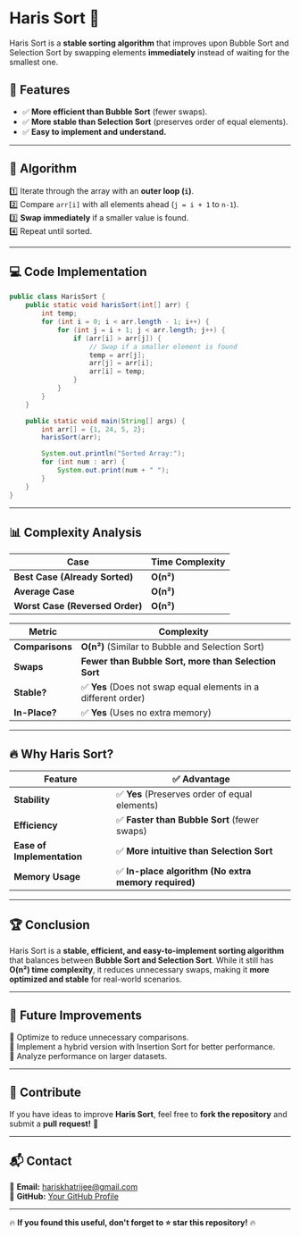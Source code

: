 # Haris Sort 🚀  
Haris Sort is a **stable sorting algorithm** that improves upon Bubble Sort and Selection Sort by swapping elements **immediately** instead of waiting for the smallest one.  

## 📌 Features  
- ✅ **More efficient than Bubble Sort** (fewer swaps).  
- ✅ **More stable than Selection Sort** (preserves order of equal elements).  
- ✅ **Easy to implement and understand.**  

---

## 📜 Algorithm  
1️⃣ Iterate through the array with an **outer loop (`i`)**.  
2️⃣ Compare `arr[i]` with all elements ahead (`j = i + 1` to `n-1`).  
3️⃣ **Swap immediately** if a smaller value is found.  
4️⃣ Repeat until sorted.  

---

## 💻 Code Implementation  
```java
public class HarisSort {
    public static void harisSort(int[] arr) {
        int temp;
        for (int i = 0; i < arr.length - 1; i++) {
            for (int j = i + 1; j < arr.length; j++) {
                if (arr[i] > arr[j]) {
                    // Swap if a smaller element is found
                    temp = arr[j];
                    arr[j] = arr[i];
                    arr[i] = temp;
                }
            }
        }
    }

    public static void main(String[] args) {
        int arr[] = {1, 24, 5, 2};
        harisSort(arr);

        System.out.println("Sorted Array:");
        for (int num : arr) {
            System.out.print(num + " ");
        }
    }
}
```

---

## 📊 Complexity Analysis  

| Case | Time Complexity |
|------|---------------|
| **Best Case (Already Sorted)** | **O(n²)** |
| **Average Case** | **O(n²)** |
| **Worst Case (Reversed Order)** | **O(n²)** |

| **Metric** | **Complexity** |
|-----------|---------------|
| **Comparisons** | **O(n²)** (Similar to Bubble and Selection Sort) |
| **Swaps** | **Fewer than Bubble Sort, more than Selection Sort** |
| **Stable?** | ✅ **Yes** (Does not swap equal elements in a different order) |
| **In-Place?** | ✅ **Yes** (Uses no extra memory) |

---

## 🔥 Why Haris Sort?  
| Feature | ✅ Advantage |
|---------|------------|
| **Stability** | ✅ **Yes** (Preserves order of equal elements) |
| **Efficiency** | ✅ **Faster than Bubble Sort** (fewer swaps) |
| **Ease of Implementation** | ✅ **More intuitive than Selection Sort** |
| **Memory Usage** | ✅ **In-place algorithm (No extra memory required)** |

---

## 🏆 Conclusion  
Haris Sort is a **stable, efficient, and easy-to-implement sorting algorithm** that balances between **Bubble Sort and Selection Sort**. While it still has **O(n²) time complexity**, it reduces unnecessary swaps, making it **more optimized and stable** for real-world scenarios.

---

## 📌 Future Improvements  
🔹 Optimize to reduce unnecessary comparisons.  
🔹 Implement a hybrid version with Insertion Sort for better performance.  
🔹 Analyze performance on larger datasets.  

---

## 🤝 Contribute  
If you have ideas to improve **Haris Sort**, feel free to **fork the repository** and submit a **pull request!** 🚀  

---

## 📬 Contact  
📧 **Email:** [hariskhatrijee@gmail.com](mailto:hariskhatrijee@gmail.com)  
🐙 **GitHub:** [Your GitHub Profile](https://github.com/Muhammadharis786) 

---

🔥 **If you found this useful, don't forget to ⭐ star this repository!** 🔥  
